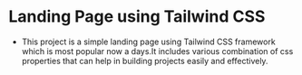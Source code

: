 # Landing Page using Tailwind CSS

- This project is a simple landing page using Tailwind CSS framework which is most popular now a days.It includes various combination of css properties that can help in building projects easily and effectively.
